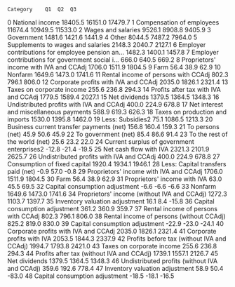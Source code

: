 	Category	Q1	Q2	Q3
0	National income	18405.5	16151.0	17479.7
1	Compensation of employees	11674.4	10949.5	11533.0
2	Wages and salaries	9526.1	8908.8	9405.9
3	Government	1481.6	1421.6	1441.9
4	Other	8044.5	7487.2	7964.0
5	Supplements to wages and salaries	2148.3	2040.7	2127.1
6	Employer contributions for employee pension an...	1482.3	1400.1	1457.8
7	Employer contributions for government social i...	666.0	640.5	669.2
8	Proprietors' income with IVA and CCAdj	1706.0	1511.9	1804.5
9	Farm	56.4	38.9	62.9
10	Nonfarm	1649.6	1473.0	1741.6
11	Rental income of persons with CCAdj	802.3	796.1	806.0
12	Corporate profits with IVA and CCAdj	2035.0	1826.1	2321.4
13	Taxes on corporate income	255.6	236.8	294.3
14	Profits after tax with IVA and CCAdj	1779.5	1589.4	2027.1
15	Net dividends	1379.5	1364.5	1348.3
16	Undistributed profits with IVA and CCAdj	400.0	224.9	678.8
17	Net interest and miscellaneous payments	588.9	619.3	626.3
18	Taxes on production and imports	1530.0	1395.8	1462.0
19	Less: Subsidies2	75.1	1086.5	1213.3
20	Business current transfer payments (net)	156.8	160.4	159.3
21	To persons (net)	45.9	50.6	45.9
22	To government (net)	85.4	86.6	91.4
23	To the rest of the world (net)	25.6	23.2	22.0
24	Current surplus of government enterprises2	-12.8	-21.4	-19.5
25	Net cash flow with IVA	2321.3	2101.9	2625.7
26	Undistributed profits with IVA and CCAdj	400.0	224.9	678.8
27	Consumption of fixed capital	1920.4	1934.1	1946.1
28	Less: Capital transfers paid (net)	-0.9	57.0	-0.8
29	Proprietors' income with IVA and CCAdj	1706.0	1511.9	1804.5
30	Farm	56.4	38.9	62.9
31	Proprietors' income with IVA	63.0	45.5	69.5
32	Capital consumption adjustment	-6.6	-6.6	-6.6
33	Nonfarm	1649.6	1473.0	1741.6
34	Proprietors' income (without IVA and CCAdj)	1272.3	1103.7	1397.7
35	Inventory valuation adjustment	16.1	8.4	-15.8
36	Capital consumption adjustment	361.2	360.9	359.7
37	Rental income of persons with CCAdj	802.3	796.1	806.0
38	Rental income of persons (without CCAdj)	825.2	819.0	830.0
39	Capital consumption adjustment	-22.9	-23.0	-24.1
40	Corporate profits with IVA and CCAdj	2035.0	1826.1	2321.4
41	Corporate profits with IVA	2053.5	1844.3	2337.9
42	Profits before tax (without IVA and CCAdj)	1994.7	1793.8	2421.0
43	Taxes on corporate income	255.6	236.8	294.3
44	Profits after tax (without IVA and CCAdj)	1739.1	1557.1	2126.7
45	Net dividends	1379.5	1364.5	1348.3
46	Undistributed profits (without IVA and CCAdj)	359.6	192.6	778.4
47	Inventory valuation adjustment	58.9	50.4	-83.0
48	Capital consumption adjustment	-18.5	-18.1	-16.5
